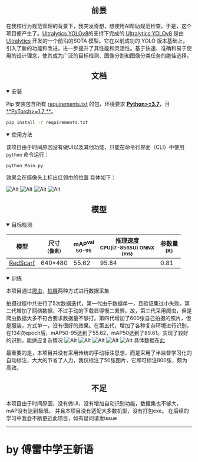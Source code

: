 ## <div align="center">前景</div>

在我校行为规范管理的背景下，我突发奇想，想使用AI帮助规范检查。于是，这个项目便产生了。[Ultralytics YOLOv8](https://github.com/ultralytics/ultralytics)的支持下完成的.[Ultralytics YOLOv8](https://github.com/ultralytics/ultralytics) 是由 [Ultralytics](https://ultralytics.com) 开发的一个前沿的SOTA 模型。它在以前成功的 YOLO 版本基础上，引入了新的功能和改进，进一步提升了其性能和灵活性。基于快速、准确和易于使用的设计理念，使其成为广泛的目标检测、图像分割和图像分类任务的绝佳选择。

## <div align="center">文档</div>
<details open>
<summary>安装</summary>

Pip 安装包含所有 [requirements.txt](https://github.com/ultralytics/ultralytics/blob/main/requirements.txt) 的包，环境要求 [**Python>=3.7**](https://www.python.org/)，且 [\*\*PyTorch>=1.7
\*\*](https://pytorch.org/get-started/locally/)。

```bash
pip install -r requirements.txt
```

</details>

<details open>
<summary>使用方法</summary>

该项目由于时间原因没有做UI以及其他功能，只能在命令行界面（CLI）中使用 `python` 命令运行：

```bash
python Main.py
```
效果会在摄像头上标出红领巾的位置
具体如下：

![Alt](./images/1.png)
![Alt](./images/2.png)
![Alt](./images/3.png)
![Alt](./images/4.png)
</details>

## <div align="center">模型</div>

<details open><summary>目标检测</summary>

| 模型 | 尺寸<br><sup>（像素） | mAP<sup>val<br>50-95 | 推理速度<br><sup>CPU(i7-8565U) ONNX<br>(ms) | 参数量<br><sup>(K) |
| --------- | ------- | -------- | ------------| ---------- |
| [RedScarf](/data/best.pt) | 640*480   | 55.62    | 95.84      | 0.81  

</details>

<details open><summary>训练</summary>

本项目通过[爬虫](GetImage.py)，[拍摄](Picture.py)两种方式进行数据采集

拍摄过程中共进行了5次数据迭代，第一代由于数据单一，且验证集过小失败。第二代增加了网络数据，不过手动的下载显得慢二累赘。故，第三代采用爬虫，但是爬虫数据大多不符合要求数据量不够打。第四代增加了600张自己拍摄的照片，但是服装，方式单一，没有很好的效果。在第五代，增加了各种复杂环境进行识别，在134次epoch后，mAP50-95达到了55.62，mAP50达到了89.61。实现了较好的识别，能适应复杂情况
![Alt](./images/5.png)
![Alt](./images/6.png)
![Alt](./images/7.png)
![Alt](./images/8.png)
![Alt](./images/9.png)
具体数据在[此](/data/data.zip)

最重要的是，本项目并没有采用传统的手动标注思想，而是采用了半监督学习化的自动标注，大大的节省了人力，我仅标注了50张图片，它即可标注800张，颇为高效。

</details>

## <div align="center">不足</div>

本项目由于时间原因，没有做UI，没有增加自动识别功能，数据集也不够大，mAP没有达到极限。
并且本项目没有适配大多数机型，没有打包exe。
在后续的学习中我会不断更近此项目，如有疑问请发issue


-----------------
# by 傅雷中学王新语